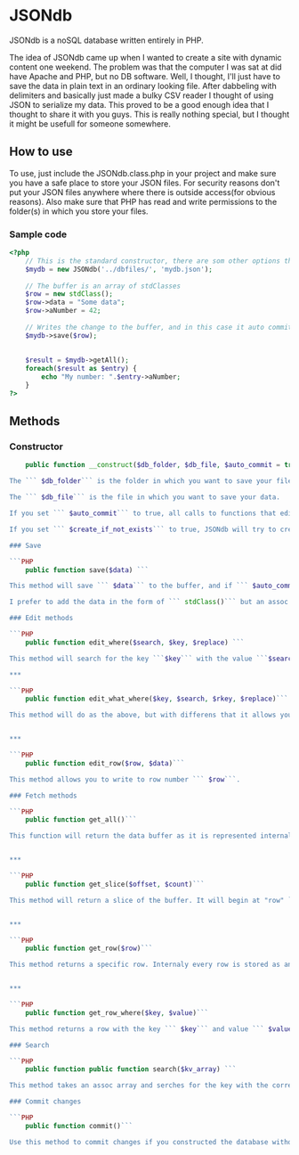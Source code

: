 # 	JSONdb
JSONdb is a noSQL database written entirely in PHP.

The idea of JSONdb came up when I wanted to create a site with dynamic content one weekend. The problem was that the computer I was sat at did have Apache and PHP, but no DB software. Well, I thought, I'll just have to save the data in plain text in an ordinary looking file. After dabbeling with delimiters and basically just made a bulky CSV reader I thought of using JSON to serialize my data. This proved to be a good enough idea that I thought to share it with you guys. This is really nothing special, but I thought it might be usefull for someone somewhere.

## How to use

To use, just include the JSONdb.class.php in your project and make sure you have a safe place to store your JSON files. For security reasons don't put your JSON files anywhere where there is outside access(for obvious reasons). Also make sure that PHP has read and write permissions to the folder(s) in which you store your files.

### Sample code

```PHP
<?php
    // This is the standard constructor, there are som other options that will be explained later
    $mydb = new JSONdb('../dbfiles/', 'mydb.json');
    
    // The buffer is an array of stdClasses
    $row = new stdClass();
    $row->data = "Some data";
    $row->aNumber = 42;
    
    // Writes the change to the buffer, and in this case it auto commits.
    $mydb->save($row);
    
    
    $result = $mydb->getAll();
    foreach($result as $entry) {
        echo "My number: ".$entry->aNumber;
    }
?>
```

## Methods

### Constructor

```PHP
    public function __construct($db_folder, $db_file, $auto_commit = true, $create_if_not_exists = false) ```

The ``` $db_folder``` is the folder in which you want to save your files.

The ``` $db_file``` is the file in which you want to save your data.

If you set ``` $auto_commit``` to true, all calls to functions that edit the data will be directly written to file.

If you set ``` $create_if_not_exists``` to true, JSONdb will try to create the database file if it does not allready exist.

### Save

```PHP 
    public function save($data) ```

This method will save ``` $data``` to the buffer, and if ``` $auto_commit``` was set to true, it will write the changes to disk.

I prefer to add the data in the form of ``` stdClass()``` but an assoc array or ordinary array should work as well. Note that when you load the data back it will be a ``` stdClass()``` and not an array. There will probably be an option to get the data as an array in a future version.

### Edit methods

```PHP 
    public function edit_where($search, $key, $replace) ```

This method will search for the key ```$key``` with the value ```$search ```and replace the value with ``` $replace```.

***

```PHP 
    public function edit_what_where($key, $search, $rkey, $replace)```

This method will do as the above, but with differens that it allows you to change/create another key ``` $rkey```.


***

```PHP 
    public function edit_row($row, $data)```

This method allows you to write to row number ``` $row```.

### Fetch methods

```PHP 
    public function get_all()```

This function will return the data buffer as it is represented internaly.


***

```PHP
    public function get_slice($offset, $count)```

This method will return a slice of the buffer. It will begin at "row" ``` $offset``` and continue ``` $count``` number of rows. It throws an exception if you try to get a row that does not exist


***

```PHP 
    public function get_row($row)```

This method returns a specific row. Internaly every row is stored as an array like so ``` $this->buffer[]``` and this method acts as a wrapper to read diffrent indicies.


***

```PHP 
    public function get_row_where($key, $value)```

This method returns a row with the key ``` $key``` and value ``` $value```. Simple as that.

### Search

```PHP 
    public function public function search($kv_array) ```

This method takes an assoc array and serches for the key with the corresponding value.

### Commit changes

```PHP 
    public function commit()```

Use this method to commit changes if you constructed the database without auto commit.
